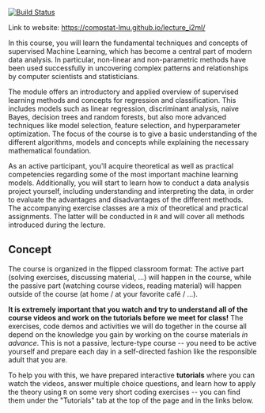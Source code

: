 [![Build Status](https://travis-ci.com/compstat-lmu/lecture_i2ml.svg?token=yiXTK7TFAHiwv8cwsQus&branch=master)](https://travis-ci.com/compstat-lmu/lecture_i2ml)

Link to website: https://compstat-lmu.github.io/lecture_i2ml/

In this course, you will learn the fundamental techniques and concepts of supervised Machine Learning, which has become a central part of modern data analysis. In particular, non-linear and non-parametric methods have been used successfully in uncovering complex patterns and relationships by computer scientists and statisticians.

The module offers an introductory and applied overview of supervised learning methods and concepts for regression and classification. This includes models such as linear regression, discriminant analysis, naive Bayes, decision trees and random forests, but also more advanced techniques like model selection, feature selection, and hyperparameter optimization. The focus of the course is to give a basic understanding of the different algorithms, models and concepts while explaining the necessary mathematical foundation.

As an active participant, you'll acquire theoretical as well as practical competencies regarding some of the most important machine learning models. Additionally, you will start to learn how to conduct a data analysis project yourself, including understanding and interpreting the data, in order to evaluate the advantages and disadvantages of the different methods. The accompanying exercise classes are a mix of theoretical and practical assignments. The latter will be conducted in `R` and will cover all methods introduced during the lecture.

## Concept

The course is organized in the flipped classroom format: The active part (solving exercises, discussing material, ...) will happen in the course, while the passive part (watching course videos, reading material) will happen outside of the course (at home / at your favorite café / ...). 

**It is extremely important that you watch and try to understand all of the course videos and work on the tutorials before we meet for class!** The exercises, code demos and activities we will do together in the course all depend on the knowledge you gain by working on the course materials *in advance*. This is not a passive, lecture-type course -- you need to be active yourself and prepare each day in a self-directed fashion like the responsible adult that you are.

To help you with this, we have prepared interactive **tutorials** where you can watch the videos, answer multiple choice questions, and learn how to apply the theory using `R` on some very short coding exercises -- you can find them under the "Tutorials" tab at the top of the page and in the links below.
